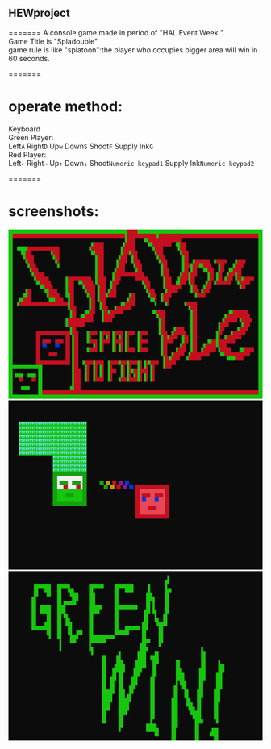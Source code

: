 ## HEWproject

=======
A console game made in period of "HAL Event Week ".<br> 
Game Title is "Spladouble"<br> 
game rule is like "splatoon":the player who occupies bigger area will win in 60 seconds.<br> 

=======
# operate method:<br> 
Keyboard<br> 
Green Player:<br>
Left`A` Right`D` Up`w` Down`S` Shoot`F` Supply Ink`G`<br> 
Red Player:<br>
Left`←` Right`→` Up`↑` Down`↓` Shoot`Numeric keypad1` Supply Ink`Numeric keypad2`<br> 

=======

# screenshots:
![](https://github.com/airiness/HEWproject/blob/master/images/hewTitle.png)
![](https://github.com/airiness/HEWproject/blob/master/images/hewIngame.png)
![](https://github.com/airiness/HEWproject/blob/master/images/hewResult.png)


